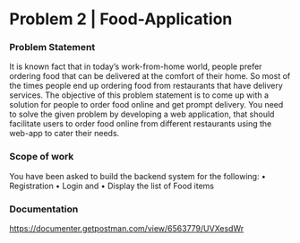 # Problem 2 | Food-Application

### Problem Statement

It is known fact that in today’s work-from-home world, people prefer ordering food that
can be delivered at the comfort of their home. So most of the times people end up
ordering food from restaurants that have delivery services. The objective of this problem
statement is to come up with a solution for people to order food online and get prompt
delivery.
You need to solve the given problem by developing a web application, that should
facilitate users to order food online from different restaurants using the web-app to cater
their needs.

### Scope of work

You have been asked to build the backend system for the following:
• Registration
• Login and
• Display the list of Food items 

### Documentation

https://documenter.getpostman.com/view/6563779/UVXesdWr